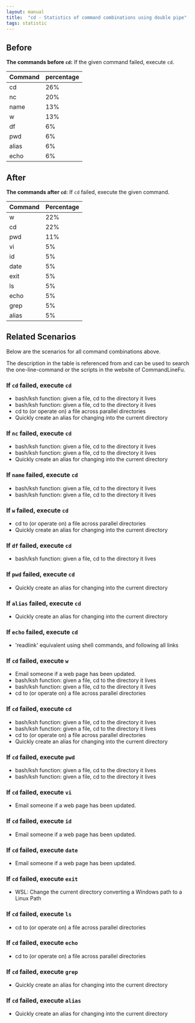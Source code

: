 ```yaml
---
layout: manual
title:  "cd - Statistics of command combinations using double pipe"
tags: statistic
---
```


## Before

__The commands before `cd`:__ If the given command failed, execute `cd`.

| Command | percentage |
|--------|--------|
| cd | 26% |
| nc | 20% |
| name | 13% |
| w | 13% |
| df | 6% |
| pwd | 6% |
| alias | 6% |
| echo | 6% |



## After

__The commands after `cd`:__ If `cd` failed, execute the given command.

| Command | Percentage | 
|-------|--------|
| w | 22% |
| cd | 22% |
| pwd | 11% |
| vi | 5% |
| id | 5% |
| date | 5% |
| exit | 5% |
| ls | 5% |
| echo | 5% |
| grep | 5% |
| alias | 5% |



## Related Scenarios

Below are the scenarios for all command combinations above.

The description in the table is referenced from and can be used to search the one-line-command or the scripts in the website of CommandLineFu.


### If `cd` failed, execute `cd`

- bash/ksh function: given a file, cd to the directory it lives
- bash/ksh function: given a file, cd to the directory it lives
- cd to (or operate on) a file across parallel directories
- Quickly create an alias for changing into the current directory

            
### If `nc` failed, execute `cd`

- bash/ksh function: given a file, cd to the directory it lives
- bash/ksh function: given a file, cd to the directory it lives
- Quickly create an alias for changing into the current directory

            
### If `name` failed, execute `cd`

- bash/ksh function: given a file, cd to the directory it lives
- bash/ksh function: given a file, cd to the directory it lives

            
### If `w` failed, execute `cd`

- cd to (or operate on) a file across parallel directories
- Quickly create an alias for changing into the current directory

            
### If `df` failed, execute `cd`

- bash/ksh function: given a file, cd to the directory it lives

            
### If `pwd` failed, execute `cd`

- Quickly create an alias for changing into the current directory

            
### If `alias` failed, execute `cd`

- Quickly create an alias for changing into the current directory

            
### If `echo` failed, execute `cd`

- 'readlink'  equivalent using shell commands, and following all links

            


### If `cd` failed, execute `w`

- Email someone if a web page has been updated.
- bash/ksh function: given a file, cd to the directory it lives
- bash/ksh function: given a file, cd to the directory it lives
- cd to (or operate on) a file across parallel directories

            
### If `cd` failed, execute `cd`

- bash/ksh function: given a file, cd to the directory it lives
- bash/ksh function: given a file, cd to the directory it lives
- cd to (or operate on) a file across parallel directories
- Quickly create an alias for changing into the current directory

            
### If `cd` failed, execute `pwd`

- bash/ksh function: given a file, cd to the directory it lives
- bash/ksh function: given a file, cd to the directory it lives

            
### If `cd` failed, execute `vi`

- Email someone if a web page has been updated.

            
### If `cd` failed, execute `id`

- Email someone if a web page has been updated.

            
### If `cd` failed, execute `date`

- Email someone if a web page has been updated.

            
### If `cd` failed, execute `exit`

- WSL: Change the current directory converting a Windows path to a Linux Path

            
### If `cd` failed, execute `ls`

- cd to (or operate on) a file across parallel directories

            
### If `cd` failed, execute `echo`

- cd to (or operate on) a file across parallel directories

            
### If `cd` failed, execute `grep`

- Quickly create an alias for changing into the current directory

            
### If `cd` failed, execute `alias`

- Quickly create an alias for changing into the current directory

            
